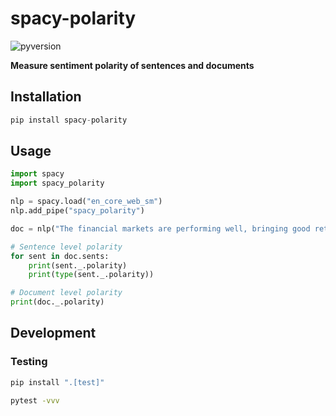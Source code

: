 # spacy-polarity

![pyversion](https://img.shields.io/badge/python-3.10+-blue.svg)

**Measure sentiment polarity of sentences and documents**

## Installation

```python
pip install spacy-polarity
```

## Usage

```python
import spacy
import spacy_polarity

nlp = spacy.load("en_core_web_sm")
nlp.add_pipe("spacy_polarity")

doc = nlp("The financial markets are performing well, bringing good returns to investors. The stock markets in USA grew by 5% this year.")

# Sentence level polarity  
for sent in doc.sents:
    print(sent._.polarity)
    print(type(sent._.polarity))

# Document level polarity
print(doc._.polarity)
```

## Development

### Testing

```bash
pip install ".[test]"
```

```bash
pytest -vvv
```

